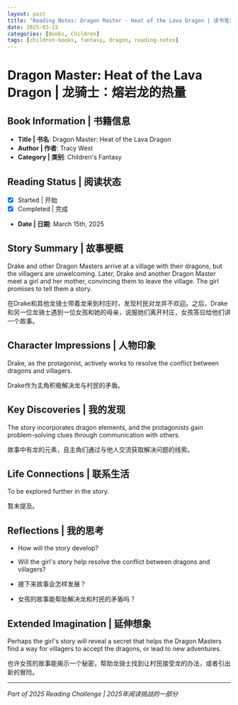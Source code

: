 ```yaml
---
layout: post
title: "Reading Notes: Dragon Master - Heat of the Lava Dragon | 读书笔记：龙骑士 - 熔岩龙的热量"
date: 2025-03-15
categories: [Books, Children]
tags: [children-books, fantasy, dragon, reading-notes]
---
```


# Dragon Master: Heat of the Lava Dragon | 龙骑士：熔岩龙的热量

## Book Information | 书籍信息
- **Title | 书名**: Dragon Master: Heat of the Lava Dragon
- **Author | 作者**: Tracy West
- **Category | 类别**: Children's Fantasy

## Reading Status | 阅读状态
- [x] Started | 开始
- [x] Completed | 完成
- **Date | 日期**: March 15th, 2025

## Story Summary | 故事梗概
Drake and other Dragon Masters arrive at a village with their dragons, but the villagers are unwelcoming. Later, Drake and another Dragon Master meet a girl and her mother, convincing them to leave the village. The girl promises to tell them a story.

在Drake和其他龙骑士带着龙来到村庄时，发现村民对龙并不欢迎。之后，Drake和另一位龙骑士遇到一位女孩和她的母亲，说服她们离开村庄，女孩答应给他们讲一个故事。

## Character Impressions | 人物印象
Drake, as the protagonist, actively works to resolve the conflict between dragons and villagers.

Drake作为主角积极解决龙与村民的矛盾。

## Key Discoveries | 我的发现
The story incorporates dragon elements, and the protagonists gain problem-solving clues through communication with others.

故事中有龙的元素，且主角们通过与他人交流获取解决问题的线索。

## Life Connections | 联系生活
To be explored further in the story.

暂未提及。

## Reflections | 我的思考
- How will the story develop?
- Will the girl's story help resolve the conflict between dragons and villagers?

- 接下来故事会怎样发展？
- 女孩的故事能帮助解决龙和村民的矛盾吗？

## Extended Imagination | 延伸想象
Perhaps the girl's story will reveal a secret that helps the Dragon Masters find a way for villagers to accept the dragons, or lead to new adventures.

也许女孩的故事能揭示一个秘密，帮助龙骑士找到让村民接受龙的办法，或者引出新的冒险。

---
*Part of 2025 Reading Challenge | 2025年阅读挑战的一部分*